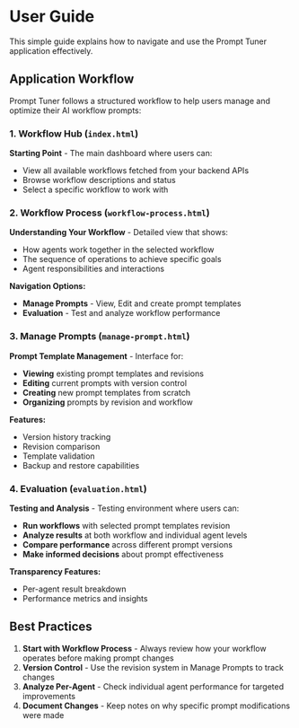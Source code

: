 # User Guide

This simple guide explains how to navigate and use the Prompt Tuner application effectively.

## Application Workflow

Prompt Tuner follows a structured workflow to help users manage and optimize their AI workflow prompts:

### 1. Workflow Hub (`index.html`)
**Starting Point** - The main dashboard where users can:
- View all available workflows fetched from your backend APIs
- Browse workflow descriptions and status
- Select a specific workflow to work with

### 2. Workflow Process (`workflow-process.html`)
**Understanding Your Workflow** - Detailed view that shows:
- How agents work together in the selected workflow
- The sequence of operations to achieve specific goals
- Agent responsibilities and interactions

**Navigation Options:**
- **Manage Prompts** - View, Edit and create prompt templates
- **Evaluation** - Test and analyze workflow performance

### 3. Manage Prompts (`manage-prompt.html`)
**Prompt Template Management** - Interface for:
- **Viewing** existing prompt templates and revisions
- **Editing** current prompts with version control
- **Creating** new prompt templates from scratch
- **Organizing** prompts by revision and workflow

**Features:**
- Version history tracking
- Revision comparison
- Template validation
- Backup and restore capabilities

### 4. Evaluation (`evaluation.html`)
**Testing and Analysis** - Testing environment where users can:
- **Run workflows** with selected prompt templates revision
- **Analyze results** at both workflow and individual agent levels
- **Compare performance** across different prompt versions
- **Make informed decisions** about prompt effectiveness

**Transparency Features:**
- Per-agent result breakdown
- Performance metrics and insights


## Best Practices

1. **Start with Workflow Process** - Always review how your workflow operates before making prompt changes
2. **Version Control** - Use the revision system in Manage Prompts to track changes
4. **Analyze Per-Agent** - Check individual agent performance for targeted improvements
5. **Document Changes** - Keep notes on why specific prompt modifications were made

